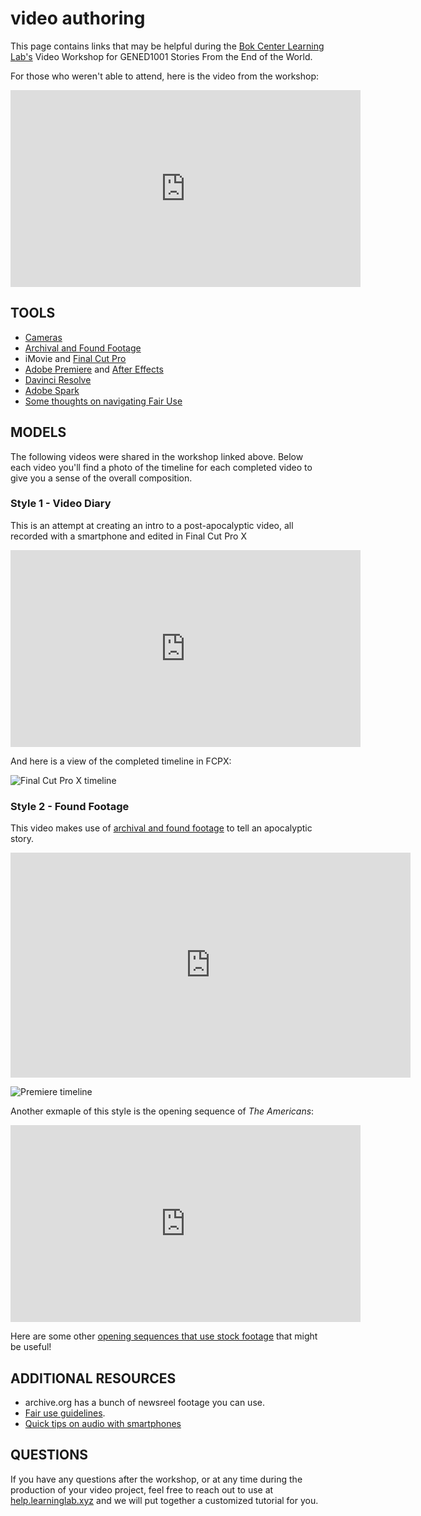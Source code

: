 # video authoring
This page contains links that may be helpful during the [Bok Center Learning Lab's](https://bokcenter.harvard.edu/learning-lab) Video Workshop for GENED1001 Stories From the End of the World.

For those who weren't able to attend, here is the video from the workshop:

<iframe width="560" height="315" src="https://www.youtube.com/embed/5Dat4jMriE0" frameborder="0" allow="accelerometer; autoplay; clipboard-write; encrypted-media; gyroscope; picture-in-picture" allowfullscreen></iframe>


## TOOLS

* [Cameras](http://resources.learninglab.xyz/simple/projects/gened1001//cameras)
* [Archival and Found Footage](http://resources.learninglab.xyz/simple/people/casey-c/Found-and-archival-footage)
* iMovie and [Final Cut Pro](http://resources.learninglab.xyz/simple/projects/gened1001//final-cut-pro)
* [Adobe Premiere](http://resources.learninglab.xyz/simple/projects/gened1001//adobe-premiere) and [After Effects](http://resources.learninglab.xyz/simple/projects/gened1001//adobe-after-effects)
* [Davinci Resolve](http://resources.learninglab.xyz/simple/projects/gened1001//davinci-resolve)
* [Adobe Spark](https://spark.adobe.com/)
* [Some thoughts on navigating Fair Use](http://resources.learninglab.xyz/simple/people/mike-o/FairUse)


## MODELS

The following videos were shared in the workshop linked above. Below each video you'll find a photo of the timeline for each completed video to give you a sense of the overall composition.

### Style 1 - Video Diary
This is an attempt at creating an intro to a post-apocalyptic video, all recorded with a smartphone and edited in Final Cut Pro X

<iframe width="560" height="315" src="https://www.youtube.com/embed/HqlfAWQ74sQ" frameborder="0" allow="accelerometer; autoplay; clipboard-write; encrypted-media; gyroscope; picture-in-picture" allowfullscreen></iframe>

And here is a view of the completed timeline in FCPX:

![Final Cut Pro X timeline](https://files.slack.com/files-pri/T0HTW3H0V-F01FHS4K3DF/screen_shot_2020-11-19_at_2.42.30_pm.png?pub_secret=20855dfa4e)

### Style 2 - Found Footage

This video makes use of [archival and found footage](http://resources.learninglab.xyz/simple/people/casey-c/Found-and-archival-footage) to tell an apocalyptic story.

<iframe src="https://player.vimeo.com/video/481384465?title=0&byline=0&portrait=0" width="640" height="360" frameborder="0" allow="autoplay; fullscreen" allowfullscreen></iframe>

![Premiere timeline](https://files.slack.com/files-pri/T0HTW3H0V-F01FUVA4RFS/screen_shot_2020-11-19_at_2.25.43_pm.png?pub_secret=fa37eba678)

Another exmaple of this style is the opening sequence of _The Americans_:
<iframe width="560" height="315" src="https://www.youtube.com/embed/20sAhKwWeJQ" frameborder="0" allow="accelerometer; autoplay; clipboard-write; encrypted-media; gyroscope; picture-in-picture" allowfullscreen></iframe>

Here are some other [opening sequences that use stock footage](https://www.videvo.net/blog/7-iconic-opening-credits-sequences-that-use-stock-footage-and-one-end-credits-sequence/) that might be useful!


## ADDITIONAL RESOURCES

* archive.org has a bunch of newsreel footage you can use.
* [Fair use guidelines](https://www.copyright.gov/fair-use/more-info.html).
* [Quick tips on audio with smartphones](http://resources.learninglab.xyz/simple/projects/community-based-film/002-audio-tips)

## QUESTIONS
If you have any questions after the workshop, or at any time during the production of your video project, feel free to reach out to use at [help.learninglab.xyz](http://help.learninglab.xyz) and we will put together a customized tutorial for you.
